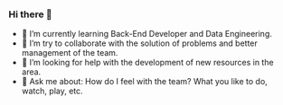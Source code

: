 ### Hi there 👋

- 🌱 I’m currently learning Back-End Developer and Data Engineering.
- 👯 I’m try to collaborate with the solution of problems and better management of the team.
- 🤔 I’m looking for help with the development of new resources in the area.
- 💬 Ask me about: How do I feel with the team? What you like to do, watch, play, etc.
